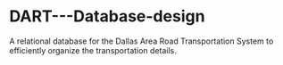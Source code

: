# DART---Database-design
A relational database for the Dallas Area Road Transportation System to efficiently organize the transportation details.
